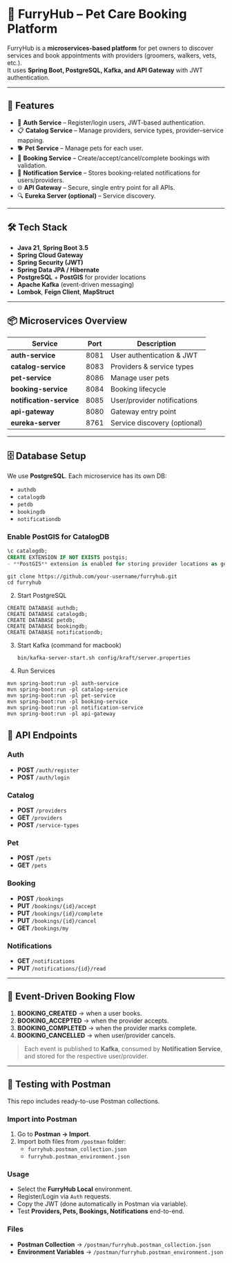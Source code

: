 # 🐾 FurryHub – Pet Care Booking Platform

FurryHub is a **microservices-based platform** for pet owners to discover services and book appointments with providers (groomers, walkers, vets, etc.).  
It uses **Spring Boot, PostgreSQL, Kafka, and API Gateway** with JWT authentication.

---

## 🚀 Features

- 🔑 **Auth Service** – Register/login users, JWT-based authentication.
- 📋 **Catalog Service** – Manage providers, service types, provider–service mapping.
- 🐕 **Pet Service** – Manage pets for each user.
- 📅 **Booking Service** – Create/accept/cancel/complete bookings with validation.
- 🔔 **Notification Service** – Stores booking-related notifications for users/providers.
- 🌐 **API Gateway** – Secure, single entry point for all APIs.
- 🔍 **Eureka Server (optional)** – Service discovery.

---

## 🛠 Tech Stack

- **Java 21**, **Spring Boot 3.5**
- **Spring Cloud Gateway**
- **Spring Security (JWT)**
- **Spring Data JPA / Hibernate**
- **PostgreSQL** + **PostGIS** for provider locations
- **Apache Kafka** (event-driven messaging)
- **Lombok**, **Feign Client**, **MapStruct**

---

## 📦 Microservices Overview

| Service                  | Port | Description |
|--------------------------|------|-------------|
| **auth-service**         | 8081 | User authentication & JWT |
| **catalog-service**      | 8083 | Providers & service types |
| **pet-service**          | 8086 | Manage user pets |
| **booking-service**      | 8084 | Booking lifecycle |
| **notification-service** | 8085 | User/provider notifications |
| **api-gateway**          | 8080 | Gateway entry point |
| **eureka-server**        | 8761 | Service discovery (optional) |

---

## 🗄️ Database Setup

We use **PostgreSQL**. Each microservice has its own DB:

- `authdb`
- `catalogdb`
- `petdb`
- `bookingdb`
- `notificationdb`

### Enable PostGIS for CatalogDB
```sql
\c catalogdb;
CREATE EXTENSION IF NOT EXISTS postgis;
- **PostGIS** extension is enabled for storing provider locations as geographic points.
```

```⚙️ Setup Instructions
git clone https://github.com/your-username/furryhub.git
cd furryhub
```

2. Start PostgreSQL

```Make sure PostgreSQL is running locally. Create DBs:
CREATE DATABASE authdb;
CREATE DATABASE catalogdb;
CREATE DATABASE petdb;
CREATE DATABASE bookingdb;
CREATE DATABASE notificationdb;
```

3. Start Kafka (command for macbook)
   ```
   bin/kafka-server-start.sh config/kraft/server.properties

5. Run Services
```From project root:
mvn spring-boot:run -pl auth-service
mvn spring-boot:run -pl catalog-service
mvn spring-boot:run -pl pet-service
mvn spring-boot:run -pl booking-service
mvn spring-boot:run -pl notification-service
mvn spring-boot:run -pl api-gateway
```

## 🔑 API Endpoints

### Auth
- **POST** `/auth/register`
- **POST** `/auth/login`

### Catalog
- **POST** `/providers`
- **GET** `/providers`
- **POST** `/service-types`

### Pet
- **POST** `/pets`
- **GET** `/pets`

### Booking
- **POST** `/bookings`
- **PUT** `/bookings/{id}/accept`
- **PUT** `/bookings/{id}/complete`
- **PUT** `/bookings/{id}/cancel`
- **GET** `/bookings/my`

### Notifications
- **GET** `/notifications`
- **PUT** `/notifications/{id}/read`

---

## 🔔 Event-Driven Booking Flow

1. **BOOKING_CREATED** → when a user books.  
2. **BOOKING_ACCEPTED** → when the provider accepts.  
3. **BOOKING_COMPLETED** → when the provider marks complete.  
4. **BOOKING_CANCELLED** → when user/provider cancels.  

> Each event is published to **Kafka**, consumed by **Notification Service**, and stored for the respective user/provider.

---

## 🧪 Testing with Postman

This repo includes ready-to-use Postman collections.

### Import into Postman
1. Go to **Postman → Import**.
2. Import both files from `/postman` folder:
   - `furryhub.postman_collection.json`
   - `furryhub.postman_environment.json`

### Usage
- Select the **FurryHub Local** environment.
- Register/Login via `Auth` requests.
- Copy the JWT (done automatically in Postman via variable).
- Test **Providers, Pets, Bookings, Notifications** end-to-end.

### Files
- **Postman Collection** → `/postman/furryhub.postman_collection.json`
- **Environment Variables** → `/postman/furryhub.postman_environment.json`
